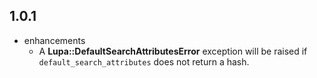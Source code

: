 ## 1.0.1

* enhancements
    * A **Lupa::DefaultSearchAttributesError** exception will be raised if `default_search_attributes` does not return a hash.
